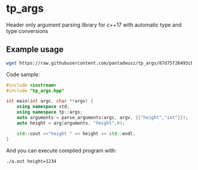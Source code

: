 # tp_args
Header only argument parsing library for c++17 with automatic type and type conversions


## Example usage

```bash
wget https://raw.githubusercontent.com/pantadeusz/tp_args/87d75f26493cb06ae5688ba5206e0d618a808367/tp_args.hpp
```

Code sample:

```c++
#include <iostream>
#include "tp_args.hpp"

int main(int argc, char **argv) {
    using namespace std;
    using namespace tp::args;
    auto arguments = parse_arguments(argc, argv, {{"height","int"}});
    auto height = arg(arguments, "height",0);

    std::cout <<"height " << height << std::endl;
}
```
And you can execute compiled program with:

```bash
./a.out height=1234
```
